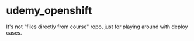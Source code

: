 # udemy_openshift
It's not "files directly from course" ropo, just for playing around with deploy cases.
